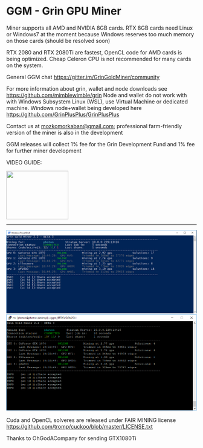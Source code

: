 # GGM - Grin GPU Miner

Miner supports all AMD and NVIDIA 8GB cards. RTX 8GB cards need Linux or Windows7 at the moment because Windows reserves too much memory on those cards (should be resolved soon)

RTX 2080 and RTX 2080Ti are fastest, OpenCL code for AMD cards is being optimized. Cheap Celeron CPU is not recommended for many cards on the system.

General GGM chat https://gitter.im/GrinGoldMiner/community

For more information about grin, wallet and node downloads see https://github.com/mimblewimble/grin
Node and wallet do not work with with Windows Subsystem Linux (WSL), use Virtual Machine or dedicated machine. Windows node+wallet being developed here  https://github.com/GrinPlusPlus/GrinPlusPlus

Contact us at mozkomorkaban@gmail.com; professional farm-friendly version of the miner is also in the development

GGM releases will collect 1% fee for the Grin Development Fund and 1% fee for further miner development

VIDEO GUIDE:
<p>
<a href="https://www.youtube.com/watch?v=e3mm60R5-ZE">
  <img src="https://img.youtube.com/vi/Y-kF9RnkeJo/0.jpg" align="center" height="128" width="164" >
</a>
</p>

------------------------------------

![Screen](/img/GGM_Windows_B3.png)
![Screen](/img/GGM_Linux_B3.png)

Cuda and OpenCL solveres are released under FAIR MINING license https://github.com/tromp/cuckoo/blob/master/LICENSE.txt

Thanks to OhGodACompany for sending GTX1080Ti
